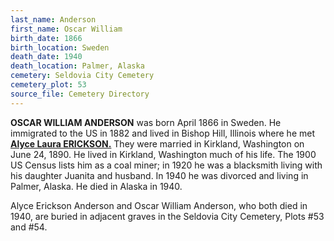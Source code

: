 ```yaml
---
last_name: Anderson
first_name: Oscar William
birth_date: 1866
birth_location: Sweden
death_date: 1940
death_location: Palmer, Alaska
cemetery: Seldovia City Cemetery
cemetery_plot: 53
source_file: Cemetery Directory
---
```


**OSCAR WILLIAM ANDERSON** was born April 1866 in Sweden. He immigrated to the US in 1882 and lived in Bishop Hill, Illinois where he met [**Alyce Laura ERICKSON.**](./Anderson_Alyce_Laura_Erickson.md) They were married in Kirkland, Washington on June 24, 1890. He lived in Kirkland, Washington much of his life. The 1900 US Census lists him as a coal miner; in 1920 he was a blacksmith living with his daughter Juanita and husband. In 1940 he was divorced and living in Palmer, Alaska. He died in Alaska in 1940.

Alyce Erickson Anderson and Oscar William Anderson, who both died in 1940, are buried in adjacent graves in the Seldovia City Cemetery, Plots \#53 and \#54.

